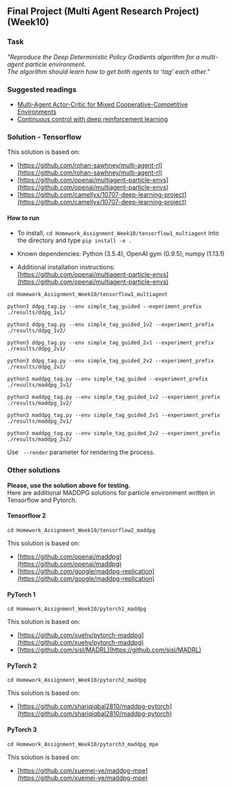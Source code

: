 ## Final Project (Multi Agent Research Project) (Week10)

### Task

_"Reproduce the Deep Deterministic Policy Gradients algorithm for a multi-agent particle environment._  
_The algorithm should learn how to get both agents to ‘tag’ each other."_

### Suggested readings
* [Multi-Agent Actor-Critic for Mixed Cooperative-Competitive Environments](https://arxiv.org/pdf/1706.02275.pdf)
* [Continuous control with deep reinforcement learning](https://arxiv.org/pdf/1509.02971.pdf)

### Solution - Tensorflow

This solution is based on:
* [https://github.com/rohan-sawhney/multi-agent-rl](https://github.com/rohan-sawhney/multi-agent-rl)
* [https://github.com/openai/multiagent-particle-envs](https://github.com/openai/multiagent-particle-envs)
* [https://github.com/camellyx/10707-deep-learning-project](https://github.com/camellyx/10707-deep-learning-project)

#### How to run

- To install, `cd Homework_Assignment_Week10/tensorflow1_multiagent` into the directory and type `pip install -e .`

- Known dependencies: Python (3.5.4), OpenAI gym (0.9.5), numpy (1.13.1)

- Additional installation instructions: [https://github.com/openai/multiagent-particle-envs](https://github.com/openai/multiagent-particle-envs)

```
cd Homework_Assignment_Week10/tensorflow1_multiagent

python3 ddpg_tag.py --env simple_tag_guided --experiment_prefix ./results/ddpg_1v1/

python3 ddpg_tag.py --env simple_tag_guided_1v2 --experiment_prefix ./results/ddpg_1v2/

python3 ddpg_tag.py --env simple_tag_guided_2v1 --experiment_prefix ./results/ddpg_2v1/

python3 ddpg_tag.py --env simple_tag_guided_2v2 --experiment_prefix ./results/ddpg_2v2/

python3 maddpg_tag.py --env simple_tag_guided --experiment_prefix ./results/maddpg_1v1/

python3 maddpg_tag.py --env simple_tag_guided_1v2 --experiment_prefix ./results/maddpg_1v2/

python3 maddpg_tag.py --env simple_tag_guided_2v1 --experiment_prefix ./results/maddpg_2v1/

python3 maddpg_tag.py --env simple_tag_guided_2v2 --experiment_prefix ./results/maddpg_2v2/
```

Use ` --render` parameter for rendering the process.

### Other solutions

**Please, use the solution above for testing.**  
Here are additional MADDPG solutions for particle environment written in Tensorflow and Pytorch.

#### Tensorflow 2
`cd Homework_Assignment_Week10/tensorflow2_maddpg`

This solution is based on:
* [https://github.com/openai/maddpg](https://github.com/openai/maddpg)
* [https://github.com/google/maddpg-replication](https://github.com/google/maddpg-replication)

#### PyTorch 1
`cd Homework_Assignment_Week10/pytorch1_maddpg`

This solution is based on:
* [https://github.com/xuehy/pytorch-maddpg](https://github.com/xuehy/pytorch-maddpg)
* [https://github.com/sisl/MADRL](https://github.com/sisl/MADRL)

#### PyTorch 2
`cd Homework_Assignment_Week10/pytorch2_maddpg`

This solution is based on:
* [https://github.com/shariqiqbal2810/maddpg-pytorch](https://github.com/shariqiqbal2810/maddpg-pytorch)

#### PyTorch 3
`cd Homework_Assignment_Week10/pytorch3_maddpg_mpe`

This solution is based on:
* [https://github.com/xuemei-ye/maddpg-mpe](https://github.com/xuemei-ye/maddpg-mpe)
